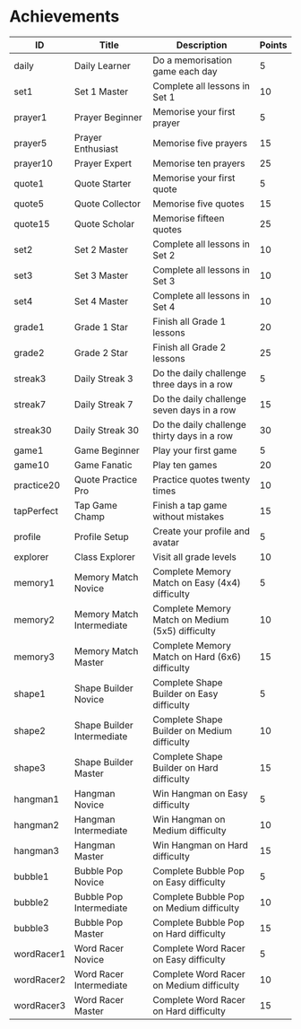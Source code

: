# Achievements

| ID | Title | Description | Points |
|---|---|---|---|
| daily | Daily Learner | Do a memorisation game each day | 5 |
| set1 | Set 1 Master | Complete all lessons in Set 1 | 10 |
| prayer1 | Prayer Beginner | Memorise your first prayer | 5 |
| prayer5 | Prayer Enthusiast | Memorise five prayers | 15 |
| prayer10 | Prayer Expert | Memorise ten prayers | 25 |
| quote1 | Quote Starter | Memorise your first quote | 5 |
| quote5 | Quote Collector | Memorise five quotes | 15 |
| quote15 | Quote Scholar | Memorise fifteen quotes | 25 |
| set2 | Set 2 Master | Complete all lessons in Set 2 | 10 |
| set3 | Set 3 Master | Complete all lessons in Set 3 | 10 |
| set4 | Set 4 Master | Complete all lessons in Set 4 | 10 |
| grade1 | Grade 1 Star | Finish all Grade 1 lessons | 20 |
| grade2 | Grade 2 Star | Finish all Grade 2 lessons | 25 |
| streak3 | Daily Streak 3 | Do the daily challenge three days in a row | 5 |
| streak7 | Daily Streak 7 | Do the daily challenge seven days in a row | 15 |
| streak30 | Daily Streak 30 | Do the daily challenge thirty days in a row | 30 |
| game1 | Game Beginner | Play your first game | 5 |
| game10 | Game Fanatic | Play ten games | 20 |
| practice20 | Quote Practice Pro | Practice quotes twenty times | 10 |
| tapPerfect | Tap Game Champ | Finish a tap game without mistakes | 15 |
| profile | Profile Setup | Create your profile and avatar | 5 |
| explorer | Class Explorer | Visit all grade levels | 10 |
| memory1 | Memory Match Novice | Complete Memory Match on Easy (4x4) difficulty | 5 |
| memory2 | Memory Match Intermediate | Complete Memory Match on Medium (5x5) difficulty | 10 |
| memory3 | Memory Match Master | Complete Memory Match on Hard (6x6) difficulty | 15 |
| shape1 | Shape Builder Novice | Complete Shape Builder on Easy difficulty | 5 |
| shape2 | Shape Builder Intermediate | Complete Shape Builder on Medium difficulty | 10 |
| shape3 | Shape Builder Master | Complete Shape Builder on Hard difficulty | 15 |
| hangman1 | Hangman Novice | Win Hangman on Easy difficulty | 5 |
| hangman2 | Hangman Intermediate | Win Hangman on Medium difficulty | 10 |
| hangman3 | Hangman Master | Win Hangman on Hard difficulty | 15 |
| bubble1 | Bubble Pop Novice | Complete Bubble Pop on Easy difficulty | 5 |
| bubble2 | Bubble Pop Intermediate | Complete Bubble Pop on Medium difficulty | 10 |
| bubble3 | Bubble Pop Master | Complete Bubble Pop on Hard difficulty | 15 |
| wordRacer1 | Word Racer Novice | Complete Word Racer on Easy difficulty | 5 |
| wordRacer2 | Word Racer Intermediate | Complete Word Racer on Medium difficulty | 10 |
| wordRacer3 | Word Racer Master | Complete Word Racer on Hard difficulty | 15 |
